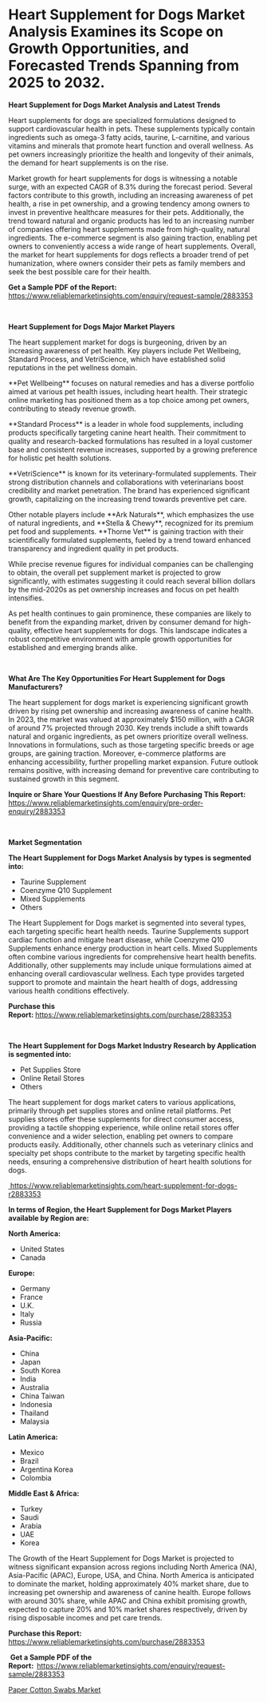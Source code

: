 <p><h1>Heart Supplement for Dogs Market Analysis Examines its Scope on Growth Opportunities, and Forecasted Trends Spanning from 2025 to 2032.</h1></p><p><strong>Heart Supplement for Dogs Market Analysis and Latest Trends</strong></p>
<p><p>Heart supplements for dogs are specialized formulations designed to support cardiovascular health in pets. These supplements typically contain ingredients such as omega-3 fatty acids, taurine, L-carnitine, and various vitamins and minerals that promote heart function and overall wellness. As pet owners increasingly prioritize the health and longevity of their animals, the demand for heart supplements is on the rise.</p><p>Market growth for heart supplements for dogs is witnessing a notable surge, with an expected CAGR of 8.3% during the forecast period. Several factors contribute to this growth, including an increasing awareness of pet health, a rise in pet ownership, and a growing tendency among owners to invest in preventive healthcare measures for their pets. Additionally, the trend toward natural and organic products has led to an increasing number of companies offering heart supplements made from high-quality, natural ingredients. The e-commerce segment is also gaining traction, enabling pet owners to conveniently access a wide range of heart supplements. Overall, the market for heart supplements for dogs reflects a broader trend of pet humanization, where owners consider their pets as family members and seek the best possible care for their health.</p></p>
<p><strong>Get a Sample PDF of the Report:&nbsp;</strong> <a href="https://www.reliablemarketinsights.com/enquiry/request-sample/2883353?utm_campaign=1937&utm_medium=2&utm_source=Github&utm_content=ia&utm_term=13032025&utm_id=heart-supplement-for-dogs">https://www.reliablemarketinsights.com/enquiry/request-sample/2883353</a></p>
<p>&nbsp;</p>
<p><strong>Heart Supplement for Dogs Major Market Players</strong></p>
<p><p>The heart supplement market for dogs is burgeoning, driven by an increasing awareness of pet health. Key players include Pet Wellbeing, Standard Process, and VetriScience, which have established solid reputations in the pet wellness domain.</p><p>**Pet Wellbeing** focuses on natural remedies and has a diverse portfolio aimed at various pet health issues, including heart health. Their strategic online marketing has positioned them as a top choice among pet owners, contributing to steady revenue growth.</p><p>**Standard Process** is a leader in whole food supplements, including products specifically targeting canine heart health. Their commitment to quality and research-backed formulations has resulted in a loyal customer base and consistent revenue increases, supported by a growing preference for holistic pet health solutions.</p><p>**VetriScience** is known for its veterinary-formulated supplements. Their strong distribution channels and collaborations with veterinarians boost credibility and market penetration. The brand has experienced significant growth, capitalizing on the increasing trend towards preventive pet care.</p><p>Other notable players include **Ark Naturals**, which emphasizes the use of natural ingredients, and **Stella & Chewy**, recognized for its premium pet food and supplements. **Thorne Vet** is gaining traction with their scientifically formulated supplements, fueled by a trend toward enhanced transparency and ingredient quality in pet products.</p><p>While precise revenue figures for individual companies can be challenging to obtain, the overall pet supplement market is projected to grow significantly, with estimates suggesting it could reach several billion dollars by the mid-2020s as pet ownership increases and focus on pet health intensifies.</p><p>As pet health continues to gain prominence, these companies are likely to benefit from the expanding market, driven by consumer demand for high-quality, effective heart supplements for dogs. This landscape indicates a robust competitive environment with ample growth opportunities for established and emerging brands alike.</p></p>
<p>&nbsp;</p>
<p><strong>What Are The Key Opportunities For Heart Supplement for Dogs Manufacturers?</strong></p>
<p><p>The heart supplement for dogs market is experiencing significant growth driven by rising pet ownership and increasing awareness of canine health. In 2023, the market was valued at approximately $150 million, with a CAGR of around 7% projected through 2030. Key trends include a shift towards natural and organic ingredients, as pet owners prioritize overall wellness. Innovations in formulations, such as those targeting specific breeds or age groups, are gaining traction. Moreover, e-commerce platforms are enhancing accessibility, further propelling market expansion. Future outlook remains positive, with increasing demand for preventive care contributing to sustained growth in this segment.</p></p>
<p><strong>Inquire or Share Your Questions If Any Before Purchasing This Report:</strong> <a href="https://www.reliablemarketinsights.com/enquiry/pre-order-enquiry/2883353?utm_campaign=1937&utm_medium=2&utm_source=Github&utm_content=ia&utm_term=13032025&utm_id=heart-supplement-for-dogs">https://www.reliablemarketinsights.com/enquiry/pre-order-enquiry/2883353</a></p>
<p>&nbsp;</p>
<p><strong>Market Segmentation</strong></p>
<p><strong>The Heart Supplement for Dogs Market Analysis by types is segmented into:</strong></p>
<p><ul><li>Taurine Supplement</li><li>Coenzyme Q10 Supplement</li><li>Mixed Supplements</li><li>Others</li></ul></p>
<p><p>The Heart Supplement for Dogs market is segmented into several types, each targeting specific heart health needs. Taurine Supplements support cardiac function and mitigate heart disease, while Coenzyme Q10 Supplements enhance energy production in heart cells. Mixed Supplements often combine various ingredients for comprehensive heart health benefits. Additionally, other supplements may include unique formulations aimed at enhancing overall cardiovascular wellness. Each type provides targeted support to promote and maintain the heart health of dogs, addressing various health conditions effectively.</p></p>
<p><strong>Purchase this Report:&nbsp;</strong><a href="https://www.reliablemarketinsights.com/purchase/2883353?utm_campaign=1937&utm_medium=2&utm_source=Github&utm_content=ia&utm_term=13032025&utm_id=heart-supplement-for-dogs">https://www.reliablemarketinsights.com/purchase/2883353</a></p>
<p>&nbsp;</p>
<p><strong>The Heart Supplement for Dogs Market Industry Research by Application is segmented into:</strong></p>
<p><ul><li>Pet Supplies Store</li><li>Online Retail Stores</li><li>Others</li></ul></p>
<p><p>The heart supplement for dogs market caters to various applications, primarily through pet supplies stores and online retail platforms. Pet supplies stores offer these supplements for direct consumer access, providing a tactile shopping experience, while online retail stores offer convenience and a wider selection, enabling pet owners to compare products easily. Additionally, other channels such as veterinary clinics and specialty pet shops contribute to the market by targeting specific health needs, ensuring a comprehensive distribution of heart health solutions for dogs.</p></p>
<p><a href="https://www.reliablemarketinsights.com/heart-supplement-for-dogs-r2883353?utm_campaign=1937&utm_medium=2&utm_source=Github&utm_content=ia&utm_term=13032025&utm_id=heart-supplement-for-dogs">&nbsp;https://www.reliablemarketinsights.com/heart-supplement-for-dogs-r2883353</a></p>
<p><strong>In terms of Region, the Heart Supplement for Dogs Market Players available by Region are:</strong></p>
<p>
    <p> <strong> North America: </strong>
        <ul>
            <li>United States</li>
            <li>Canada</li>
        </ul>
        </p> 
    <p> <strong> Europe: </strong>
        <ul>
            <li>Germany</li>
            <li>France</li>
            <li>U.K.</li>
            <li>Italy</li>
            <li>Russia</li>
        </ul>
        </p> 
    <p> <strong> Asia-Pacific: </strong>
        <ul>
            <li>China</li>
            <li>Japan</li>
            <li>South Korea</li>
            <li>India</li>
            <li>Australia</li>
            <li>China Taiwan</li>
            <li>Indonesia</li>
            <li>Thailand</li>
            <li>Malaysia</li>
        </ul>
        </p> 
    <p> <strong> Latin America: </strong>
        <ul>
            <li>Mexico</li>
            <li>Brazil</li>
            <li>Argentina Korea</li>
            <li>Colombia</li>
        </ul>
        </p> 
    <p> <strong> Middle East & Africa: </strong>
        <ul>
            <li>Turkey</li>
            <li>Saudi</li>
            <li>Arabia</li>
            <li>UAE</li>
            <li>Korea</li>
        </ul>
    </p>
    </p>
<p><p>The Growth of the Heart Supplement for Dogs Market is projected to witness significant expansion across regions including North America (NA), Asia-Pacific (APAC), Europe, USA, and China. North America is anticipated to dominate the market, holding approximately 40% market share, due to increasing pet ownership and awareness of canine health. Europe follows with around 30% share, while APAC and China exhibit promising growth, expected to capture 20% and 10% market shares respectively, driven by rising disposable incomes and pet care trends.</p></p>
<p><strong>Purchase this Report: </strong><a href="https://www.reliablemarketinsights.com/purchase/2883353?utm_campaign=1937&utm_medium=2&utm_source=Github&utm_content=ia&utm_term=13032025&utm_id=heart-supplement-for-dogs">https://www.reliablemarketinsights.com/purchase/2883353</a></p>
<p>&nbsp;<strong>Get a Sample PDF of the Report:&nbsp;&nbsp;</strong><a href="https://www.reliablemarketinsights.com/enquiry/request-sample/2883353?utm_campaign=1937&utm_medium=2&utm_source=Github&utm_content=ia&utm_term=13032025&utm_id=heart-supplement-for-dogs">https://www.reliablemarketinsights.com/enquiry/request-sample/2883353</a></p>
<p><strong></strong></p>
<p><p><a href="https://github.com/Krish2023na/Market-Research-Report-List-7/blob/main/paper-cotton-swabs-market.md?utm_campaign=1937&utm_medium=2&utm_source=Github&utm_content=ia&utm_term=13032025&utm_id=heart-supplement-for-dogs">Paper Cotton Swabs Market</a></p></p>